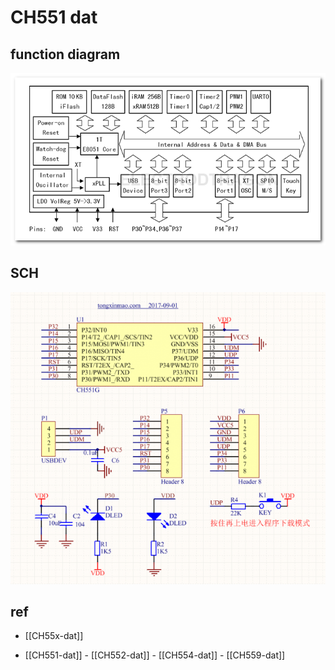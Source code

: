 
# CH551 dat 

## function diagram

![](37-47-14-25-07-2023.png)

## SCH 

![](14-47-14-25-07-2023.png)



## ref 

- [[CH55x-dat]]

- [[CH551-dat]] - [[CH552-dat]] - [[CH554-dat]] - [[CH559-dat]]